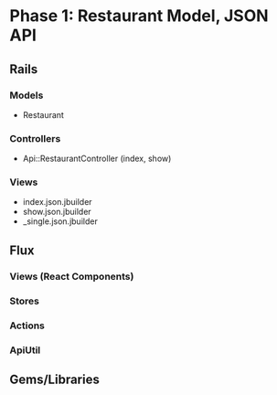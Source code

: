 # Phase 1: Restaurant Model, JSON API

## Rails
### Models
* Restaurant

### Controllers
* Api::RestaurantController (index, show)

### Views
* index.json.jbuilder
* show.json.jbuilder
* \_single.json.jbuilder

## Flux
### Views (React Components)

### Stores

### Actions

### ApiUtil

## Gems/Libraries
